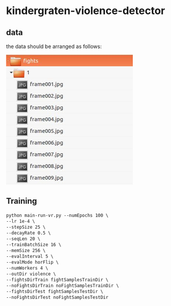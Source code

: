 # kindergraten-violence-detector
## data 
the data should be arranged as follows:


![alt text](/dataset_fmt.jpg?raw=true)


## Training 

```
python main-run-vr.py --numEpochs 100 \
--lr 1e-4 \
--stepSize 25 \
--decayRate 0.5 \
--seqLen 20 \
--trainBatchSize 16 \
--memSize 256 \
--evalInterval 5 \
--evalMode horFlip \
--numWorkers 4 \
--outDir violence \
--fightsDirTrain fightSamplesTrainDir \
--noFightsDirTrain noFightSamplesTrainDir \
--fightsDirTest fightSamplesTestDir \
--noFightsDirTest noFightSamplesTestDir
```
